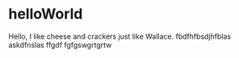 # helloWorld
Hello, I like cheese and crackers just like Wallace.
fbdfhfbsdjhfblas
askdfnslas
ffgdf
fgfgswgrtgrtw
